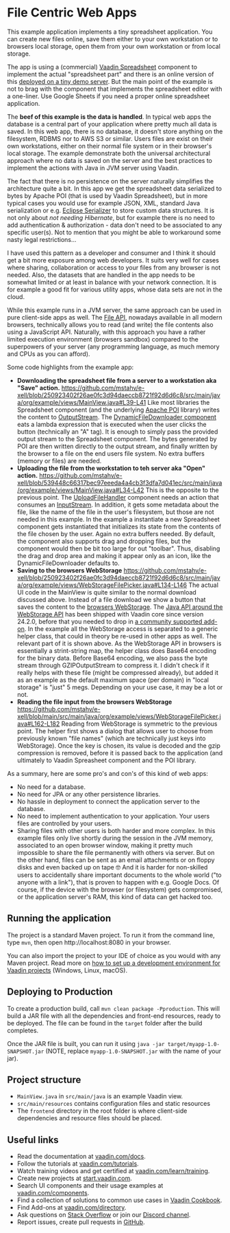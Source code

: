 # File Centric Web Apps

This example application implements a tiny spreadsheet application.
You can create new files online, save them either to your own workstation or to browsers local storage, open them from your own workstation or from local storage.

The app is using a (commercial) [Vaadin Spreadsheet](https://vaadin.com/docs/latest/components/spreadsheet) component to implement the actual "spreadsheet part" and there is an online version of this [deployed on a tiny demo server](http://vaadin-e-xell.dokku1.parttio.org/). But the main point of the example is not to brag with the component that implements the spreadsheet editor with a one-liner. Use Google Sheets if you need a proper online spreadsheet application.

The **beef of this example is the data is handled**. In typical web apps the database is a central part of your application where pretty much all data is saved. In this web app, there is no database, it doesn't store anything on the filesystem, RDBMS nor to AWS S3 or similar. Users files are exist on their own workstations, either on their normal file system or in their browser's local storage. The example demonstrate both the universal architectural approach where no data is saved on the server and the best practices to implement the actions with Java in JVM server using Vaadin.

The fact that there is no persistence on the server naturally simplifies the architecture quite a bit. In this app we get the spreadsheet data serialized to bytes by Apache POI (that is used by Vaadin Spreadsheet), but in more typical cases you would use for example JSON, XML, standard Java serialization or e.g. [Eclipse Serializer](https://vaadin.com/blog/you-might-not-need-the-database) to store custom data structures. It is not only about *not needing Hibernate*, but for example there is no need to add authentication & authorization - data don't need to be associated to any specific user(s). Not to mention that you might be able to workaround some nasty legal restrictions...

I have used this pattern as a developer and consumer and I think it should get a bit more exposure among web developers. It suits very well for cases where sharing, collaboration or access to your files from any browser is not needed. Also, the datasets that are handled in the app needs to be somewhat limited or at least in balance with your network connection. It is for example a good fit for various utility apps, whose data sets are not in the cloud.

While this example runs in a JVM server, the same approach can be used in pure client-side apps as well. The [File API](https://developer.mozilla.org/en-US/docs/Web/API/File), nowadays available in all modern browsers, technically allows you to read (and write) the file contents also using a JavaScript API. Naturally, with this approach you have a rather limited execution environment (browsers sandbox) compared to the superpowers of your server (any programming language, as much memory and CPUs as you can afford).

Some code highlights from the example app:

 * **Downloading the spreadsheet file from a server to a workstation aka "Save" action.** 
   https://github.com/mstahv/e-xell/blob/250923402f26ae0fc3d94daeccb8721f92d6d6c8/src/main/java/org/example/views/MainView.java#L39-L41
   Like most libraries the Spreadsheet component (and the underlying [Apache POI](https://poi.apache.org) library) writes the content to [OutputStream](https://docs.oracle.com/en/java/javase/21/docs/api/java.base/java/io/OutputStream.html). The [DynamicFileDownloader component](https://vaadin.com/directory/component/flow-viritin) eats a lambda expression that is executed when the user clicks the button (technically an "A" tag). It is enough to simply pass the provided output stream to the Spreadsheet component. The bytes generated by POI are then written directly to the output stream, and finally written by the browser to a file on the end users file system. No extra buffers (memory or files) are needed.
 * **Uploading the file from the workstation to teh server aka "Open" action.**
   https://github.com/mstahv/e-xell/blob/539448c66317bec97eeeda4a4cb3f3dfa7d041ec/src/main/java/org/example/views/MainView.java#L34-L42
   This is the opposite to the previous point. The [UploadFileHandler](https://vaadin.com/directory/component/flow-viritin) component needs an action that consumes an [InputStream](https://docs.oracle.com/en/java/javase/21/docs/api/java.base/java/io/InputStream.html). In addition, it gets some metadata about the file, like the name of the file in the user's filesystem, but those are not needed in this example. In the example a instantiate a new Spreadsheet component gets instantiated that initializes its state from the contents of the file chosen by the user. Again no extra buffers needed. By default, the component also supports drag and dropping files, but the component would then be bit too large for out "toolbar". Thus, disabling the drag and drop area and making it appear only as an icon, like the DynamicFileDownloader defaults to.
 * **Saving to the browsers WebStorage**
   https://github.com/mstahv/e-xell/blob/250923402f26ae0fc3d94daeccb8721f92d6d6c8/src/main/java/org/example/views/WebStorageFilePicker.java#L134-L146
   The actual UI code in the MainView is quite similar to the normal download discussed above. Instead of a file download we show a button that saves the content to the [browsers WebStorage](https://developer.mozilla.org/en-US/docs/Web/API/Web_Storage_API). The [Java API around the WebStorage API](https://vaadin.com/docs/latest/advanced/web-storage-api) has been shipped with Vaadin core since version 24.2.0, before that you needed to drop in [a community supported add-on](https://vaadin.com/directory/). In the example all the WebStorage access is separated to a generic helper class, that could in theory be re-used in other apps as well. The relevant part of it is shown above. As the WebStorage API in browsers is essentially a strint-string map, the helper class does Base64 encoding for the binary data. Before Base64 encoding, we also pass the byte stream through GZIPOutputStream to compress it. I didn't check if it really helps with these file (might be compressed already), but added it as an example as the default maximum space (per domain) in "local storage" is "just" 5 megs. Depending on your use case, it may be a lot or not.
 * **Reading the file input from the browsers WebStorage** 
   https://github.com/mstahv/e-xell/blob/main/src/main/java/org/example/views/WebStorageFilePicker.java#L162-L182
   Reading from WebStorage is symmetric to the previous point. The helper first shows a dialog that allows user to choose from previously known "file names" (which are technically just keys into WebStorage). Once the key is chosen, its value is decoded and the gzip compression is removed, before it is passed back to the application (and ultimately to Vaadin Spreasheet component and the POI library.

As a summary, here are some pro's and con's of this kind of web apps:

 * No need for a database.
 * No need for JPA or any other persistence libraries.
 * No hassle in deployment to connect the application server to the database.
 * No need to implement authentication to your application. Your users files are controlled by your users.
 * Sharing files with other users is both harder and more complex. In this example files only live shortly during the session in the JVM memory, associated to an open browser window, making it pretty much impossible to share the file permanently with others via server. But on the other hand, files can be sent as an email attachments or on floppy disks and even backed up on tape 🤓 And it is harder for non-skilled users to accidentally share important documents to the whole world ("to anyone with a link"), that is proven to happen with e.g. Google Docs. Of course, if the device with the browser (or filesystem) gets compromised, or the application server's RAM, this kind of data can get hacked too.

## Running the application
The project is a standard Maven project. To run it from the command line,
type `mvn`, then open http://localhost:8080 in your browser.

You can also import the project to your IDE of choice as you would with any
Maven project. Read more on [how to set up a development environment for
Vaadin projects](https://vaadin.com/docs/latest/guide/install) (Windows, Linux, macOS).

## Deploying to Production
To create a production build, call `mvn clean package -Pproduction`.
This will build a JAR file with all the dependencies and front-end resources,
ready to be deployed. The file can be found in the `target` folder after the build completes.

Once the JAR file is built, you can run it using
`java -jar target/myapp-1.0-SNAPSHOT.jar` (NOTE, replace 
`myapp-1.0-SNAPSHOT.jar` with the name of your jar).

## Project structure

- `MainView.java` in `src/main/java` is an example Vaadin view.
- `src/main/resources` contains configuration files and static resources
- The `frontend` directory in the root folder is where client-side 
  dependencies and resource files should be placed.

## Useful links

- Read the documentation at [vaadin.com/docs](https://vaadin.com/docs).
- Follow the tutorials at [vaadin.com/tutorials](https://vaadin.com/tutorials).
- Watch training videos and get certified at [vaadin.com/learn/training]( https://vaadin.com/learn/training).
- Create new projects at [start.vaadin.com](https://start.vaadin.com/).
- Search UI components and their usage examples at [vaadin.com/components](https://vaadin.com/components).
- Find a collection of solutions to common use cases in [Vaadin Cookbook](https://cookbook.vaadin.com/).
- Find Add-ons at [vaadin.com/directory](https://vaadin.com/directory).
- Ask questions on [Stack Overflow](https://stackoverflow.com/questions/tagged/vaadin) or join our [Discord channel](https://discord.gg/MYFq5RTbBn).
- Report issues, create pull requests in [GitHub](https://github.com/vaadin/).
